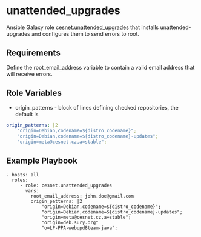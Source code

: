 unattended_upgrades
======================

Ansible Galaxy role [cesnet.unattended_upgrades](https://galaxy.ansible.com/cesnet/unattended_upgrades) that installs unattended-upgrades and configures them to send
errors to root.

Requirements
------------

Define the root_email_address variable to contain a valid email address
that will receive errors.

Role Variables
--------------

- origin_patterns - block of lines defining checked repositories, the default is
```yaml
origin_patterns: |2
    "origin=Debian,codename=${distro_codename}";
    "origin=Debian,codename=${distro_codename}-updates";
    "origin=meta@cesnet.cz,a=stable";

```


Example Playbook
----------------

    - hosts: all
      roles:
         - role: cesnet.unattended_upgrades
           vars:
             root_email_address: john.doe@gmail.com
             origin_patterns: |2
                 "origin=Debian,codename=${distro_codename}";
                 "origin=Debian,codename=${distro_codename}-updates";
                 "origin=meta@cesnet.cz,a=stable";
                 "origin=deb.sury.org"
                 "o=LP-PPA-webupd8team-java";
